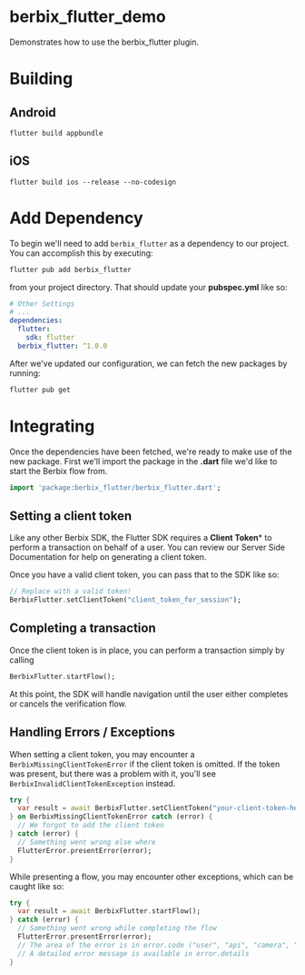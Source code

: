 # berbix_flutter_demo

Demonstrates how to use the berbix_flutter plugin.
# Building

## Android

`flutter build appbundle`

## iOS

`flutter build ios --release --no-codesign`

# Add Dependency
To begin we'll need to add `berbix_flutter` as a dependency to our project. You can accomplish this by executing:

```Bash
flutter pub add berbix_flutter
```

from your project directory. That should update your **pubspec.yml** like so:

```yaml
# Other Settings
# ...
dependencies:
  flutter:
    sdk: flutter
  berbix_flutter: ^1.0.0
```

After we've updated our configuration, we can fetch the new packages by running:

```Bash
flutter pub get
```

# Integrating
Once the dependencies have been fetched, we're ready to make use of the new package. First we'll import the package in the **.dart** file we'd like to start the Berbix flow from.

```dart
import 'package:berbix_flutter/berbix_flutter.dart';
```

## Setting a client token
Like any other Berbix SDK, the Flutter SDK requires a **Client Token*** to perform a transaction on behalf of a user. You can review our Server Side Documentation for help on generating a client token.

Once you have a valid client token, you can pass that to the SDK like so:

```dart
// Replace with a valid token!
BerbixFlutter.setClientToken("client_token_for_session"); 
```

## Completing a transaction
Once the client token is in place, you can perform a transaction simply by calling

```dart
BerbixFlutter.startFlow();
```

At this point, the SDK will handle navigation until the user either completes or cancels the verification flow.

## Handling Errors / Exceptions

When setting a client token, you may encounter a `BerbixMissingClientTokenError` if the client token is omitted. If the token was present, but there was a problem with it, you'll see `BerbixInvalidClientTokenException` instead.

```dart
try {
  var result = await BerbixFlutter.setClientToken("your-client-token-here");
} on BerbixMissingClientTokenError catch (error) {
  // We forgot to add the client token
} catch (error) {
  // Something went wrong else where
  FlutterError.presentError(error);
}
```

While presenting a flow, you may encounter other exceptions, which can be caught like so:

```dart
try {
  var result = await BerbixFlutter.startFlow();
} catch (error) {
  // Something went wrong while completing the flow
  FlutterError.presentError(error);
  // The area of the error is in error.code ("user", "api", "camera", "state", "berbix")
  // A detailed error message is available in error.details
}
```


